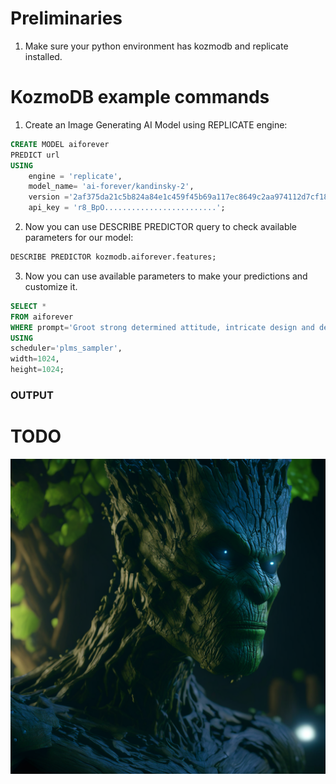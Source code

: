 # Preliminaries

1. Make sure your python environment has kozmodb and replicate installed.

# KozmoDB example commands

1. Create an Image Generating AI Model using REPLICATE engine:
   
```sql
CREATE MODEL aiforever
PREDICT url
USING
    engine = 'replicate',
    model_name= 'ai-forever/kandinsky-2',
    version ='2af375da21c5b824a84e1c459f45b69a117ec8649c2aa974112d7cf1840fc0ce',
    api_key = 'r8_BpO.........................';
```

2. Now you can use DESCRIBE PREDICTOR query to check available parameters for our model:

```sql
DESCRIBE PREDICTOR kozmodb.aiforever.features;
```

3. Now you can use available parameters to make your predictions and customize it.
   
```sql 
SELECT *
FROM aiforever
WHERE prompt='Groot strong determined attitude, intricate design and details, ultra-detailed, highest detail quality, ultra-realistic, photography lighting, reflection mapping, photorealistic, cinematic, cinematic noise, movie quality rendering, octane rendering, sharp focus, 8k, depth of field, real shadow, rtx ray tracing lighting,'
USING
scheduler='plms_sampler',
width=1024,
height=1024;
```

### OUTPUT 
# TODO
![GENERATED_IMAGES](./assets/groot.png)

